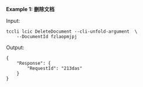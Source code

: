 **Example 1: 删除文档**



Input: 

```
tccli lcic DeleteDocument --cli-unfold-argument  \
    --DocumentId fzlaopmjpj
```

Output: 
```
{
    "Response": {
        "RequestId": "213das"
    }
}
```

